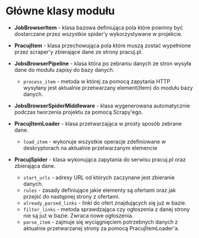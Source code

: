 # Główne klasy modułu

-   **JobBrowserItem** - klasa bazowa definiująca pola które powinny być
    dostarczane przez wszystkie spider'y wykorzystywane w projekcie.
-   **PracujItem** - klasa przechowująca pola które muszą zostać wypełnione przez
    scraper'y zbierające dane ze strony pracuj.pl.
-   **JobsBrowserPipeline** - klasa która po zebraniu danych ze stron wysyła
    dane do modułu zapisy do bazy danych.

    -   `process_item` - metoda w której za pomocą zapytania HTTP wysyłany jest
        aktualnie przetwarzany element(Item) do modułu bazy danych.

-   **JobsBrowserSpiderMiddleware** - klasa wygenerowana automatycznie podczas
    tworzenia projektu za pomocą Scrapy'ego.
-   **PracujItemLoader** - klasa przetwarzająca w prosty sposób zebrane dane.

    -   `load_item` - wykonuje wszystkie operacje zdefiniowane w deskryptorach
        na aktualnie przetwarzanym elemencie

-   **PracujSpider** - klasa wykonująca zapytania do serwisu pracuj.pl oraz
    zbierająca dane.

    -   `start_urls` - adresy URL od których zaczynane jest zbieranie danych.
    -   `rules` - zasady definiujące jakie elementy są ofertami oraz jak
        przejść do następnej strony z ofertami.
    -   `already_parsed_links` - linki do ofert znajdujących się już w bazie.
    -   `filter_links` - metoda sprawdzająca czy ogłoszenia z danej strony
        nie są już w bazie. Zwraca nowe ogłoszenia.
    -   `parse_item` - zajmuje się wyciągnięciem potrzebnych danych z aktualnie
        przetwarzanej strony za pomocą PracujItemLoader'a.
